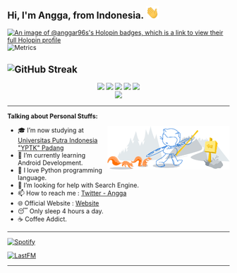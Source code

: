 <!-- Your title -->
## Hi, I'm Angga, from Indonesia. <img src="https://raw.githubusercontent.com/AnggaR96s/AnggaR96s/master/assets/Hi.gif" width="30">

[![An image of @anggar96s's Holopin badges, which is a link to view their full Holopin profile](https://holopin.me/anggar96s)](https://holopin.io/@anggar96s)
![Metrics](https://metrics.lecoq.io/AnggaR96s?template=classic&isocalendar=1&languages=1&lines=1&people=1&achievements=1&code=1&introduction=1&pagespeed=1&discussions=1&gists=1&stars=1&base=header%2C%20activity%2C%20community%2C%20repositories%2C%20metadata&base.indepth=false&base.hireable=false&base.skip=false&isocalendar=false&isocalendar.duration=half-year&languages=false&languages.limit=8&languages.threshold=0%25&languages.other=false&languages.colors=github&languages.sections=most-used&languages.indepth=false&languages.analysis.timeout=15&languages.analysis.timeout.repositories=7.5&languages.categories=markup%2C%20programming&languages.recent.categories=markup%2C%20programming&languages.recent.load=300&languages.recent.days=14&lines=false&lines.sections=base&lines.repositories.limit=8&lines.history.limit=1&lines.delay=0&stars=false&stars.limit=4&people=false&people.limit=24&people.identicons=false&people.identicons.hide=false&people.size=22&people.types=followers%2C%20following&people.shuffle=false&discussions=false&discussions.categories=true&discussions.categories.limit=0&achievements=false&achievements.threshold=X&achievements.secrets=true&achievements.display=compact&achievements.limit=0&code=false&code.lines=12&code.load=400&code.days=3&code.visibility=public&gists=false&introduction=false&introduction.title=true&pagespeed=false&pagespeed.url=.user.website&pagespeed.detailed=true&pagespeed.screenshot=false&pagespeed.pwa=true&config.timezone=Asia%2FBangkok&config.twemoji=true&config.display=columns)

![GitHub Streak](https://streak-stats.demolab.com?user=AnggaR96s&theme=radical&date_format=j%20M%5B%20Y%5D)
---
<p align="center">
<a href="https://github.com/AnggaR96s"> <img src="https://img.shields.io/badge/-Github-000?style=flat&logo=Github&logoColor=white" /></a>
<a href="https://www.linkedin.com/in/anggars"> <img src="https://img.shields.io/badge/-LinkedIn-blue?style=flat&logo=Linkedin&logoColor=white" /></a>
<a href="https://www.instagram.com/anggasync"> <img src="https://img.shields.io/badge/-Instagram-c13584?style=flat&labelColor=c13584&logo=instagram&logoColor=white" /></a>
<a href="mailto:kiritoclasher@gmail.com"> <img src="https://img.shields.io/badge/-Gmail-c14438?style=flat&logo=Gmail&logoColor=white" /></a>
<a href="mailto:anggasyn@hotmail.com"> <img src="https://img.shields.io/badge/-Outlook-0078D4?style=flat&logo=Microsoft-Outlook&logoColor=white" /></a><br>
<a href="https://visitor-badge.laobi.icu/badge?page_id=AnggaR96s"> <img src="https://visitor-badge.laobi.icu/badge?page_id=AnggaR96s" /></a></p>

---

<!-- Talking about you -->
**Talking about Personal Stuffs:**

<!-- Any image aligned to the right. Beware the width -->
<img width="55%" align="right" alt="Github" src="https://raw.githubusercontent.com/AnggaR96s/AnggaR96s/master/assets/git-header.svg" />

- 🎓 I’m now studying at [Universitas Putra Indonesia "YPTK" Padang](https://upiyptk.ac.id)
- 🌱 I’m currently learning Android Development.
- 🐍 I love Python programming language.
- 🤔 I’m looking for help with Search Engine.
- 📫 How to reach me : [Twitter - Angga](https://twitter.com/NGGJNCK)
- 🌐 Official Website : [Website](https://nullbyte.my.id)
- 😴 Only sleep 4 hours a day.
- ☕ Coffee Addict.
---
<!-- Spotify Stuff -->
[![Spotify](https://spotify-xi.vercel.app/api/spotify)](https://open.spotify.com/user/21c2fiyo3msehg6io65x74ria)
<!-- LastFM Scrobbles -->
[![LastFM](https://angga-lastfm.vercel.app/api?user=DeathRhythm&count=3&width=480)](https://www.last.fm/user/DeathRhythm)

---
